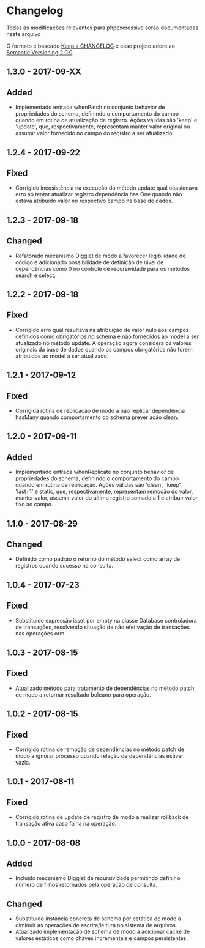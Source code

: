 # Changelog

Todas as modificações relevantes para phpexoressive serão documentadas neste arquivo

O formato é baseado [Keep a CHANGELOG](http://keepachangelog.com/) e esse projeto adere ao [Semantic Versioning 2.0.0](http://semver.org/).  

## 1.3.0 - 2017-09-XX

## Added
- Implementado entrada whenPatch no conjunto behavior de propriedades do schema, definindo o comportamento do campo 
quando em rotina de atualização de registro. Ações válidas são 'keep' e 'update', que, respectivamente, representam 
manter valor original ou assumir valor fornecido no campo do registro a ser atualizado.

## 1.2.4 - 2017-09-22

## Fixed
- Corrigido incosistência na execução do método update qual ocasionava erro ao tentar atualizar registro dependência
has One quando não estava atribuido valor no respectivo campo na base de dados.

## 1.2.3 - 2017-09-18 

## Changed
- Refatorado mecanismo Digglet de modo a favorecer legibilidade de código e adicionado possibilidade de definição de 
nivel de dependências como 0 no controle de recursividade para os métodos search e select.

## 1.2.2 - 2017-09-18

## Fixed
- Corrigido erro qual resultava na atribuição de valor nulo aos campos definidos como obrigatórios no schema e não 
fornecidos ao model a ser atualizado no método update. A operação agora considera os valores originais da base de 
dados quando os campos obrigatórios não forem atribuidos ao model a ser atualizado.

## 1.2.1 - 2017-09-12

## Fixed
- Corrigida rotina de replicação de modo a não replicar dependência hasMany quando comportamento do schema prever ação 
clean.  

## 1.2.0 - 2017-09-11

## Added
- Implementado entrada whenReplicate no conjunto behavior de propriedades do schema, definindo o comportamento do campo 
quando em rotina de replicação. Ações válidas são 'clean', 'keep', 'last+1' e static, que, respectivamente, representam 
remoção do valor, manter valor, assumir valor do último registro somado a 1 e atribuir valor fixo ao campo. 

## 1.1.0  - 2017-08-29

## Changed
- Definido como padrão o retorno do método select como array de registros quando sucesso na consulta.

## 1.0.4  - 2017-07-23

## Fixed
- Substituido expressão isset por empty na classe Database controladora de transações, resolvendo situação de não 
efetivação de transações nas operações orm.

## 1.0.3  - 2017-08-15

## Fixed
- Atualizado método para tratamento de dependências no método patch de modo a retornar resultado boleano para operação. 

## 1.0.2  - 2017-08-15

## Fixed
- Corrigido rotina de remoção de dependências no método patch de modo a ignorar processo quando relação de dependências
estiver vazia.

## 1.0.1  - 2017-08-11

## Fixed
- Corrigido rotina de update de registro de modo a realizar rollback de transação ativa caso falha na operação.

## 1.0.0  - 2017-08-08

## Added
- Incluido mecanismo Digglet de recursividade permitindo definir o número de filhos retornados pela operação de consulta.

## Changed
- Substituído instância concreta de schema por estática de modo a diminuir as operações de escrita/leitura no sistema de 
arquivos.
- Atualizado implementação de schema de modo a adicionar cache de valores estáticos como chaves incrementais e campos 
persistentes.